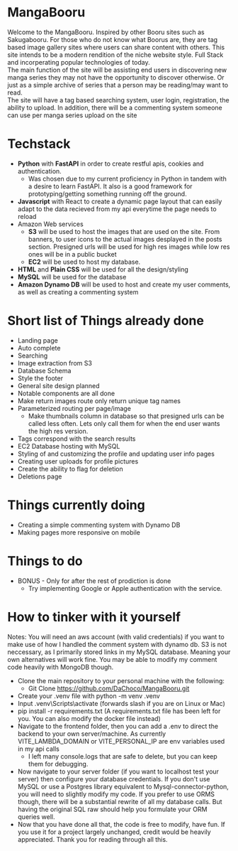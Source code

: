 # MangaBooru
Welcome to the MangaBooru. Inspired by other Booru sites such as Sakugabooru. For those who do not know what Boorus are, they are tag based image gallery sites where users can share content with others. This site intends to be a modern rendition of the niche website style. Full Stack and incorperating popular technologies of today.\
The main function of the site will be assisting end users in discovering new manga series they may not have the opportunity to discover otherwise. Or just as a simple archive of series that a person may be reading/may want to read.\
The site will have a tag based searching system, user login, registration, the ability to upload. In addition, there will be a commenting system someone can use per manga series upload on the site

# Techstack
* **Python** with **FastAPI** in order to create restful apis, cookies and authentication. 
  * Was chosen due to my current proficiency in Python in tandem with a desire to learn FastAPI. It also is a good framework for prototyping/getting something running off the ground.
* **Javascript** with React to create a dynamic page layout that can easily adapt to the data recieved from my api everytime the page needs to reload
* Amazon Web services
  * **S3** will be used to host the images that are used on the site. From banners, to user icons to the actual images desplayed in the posts section. Presigned urls will be used for high res images while low res ones will be in a public bucket
  * **EC2** will be used to host my database. 
* **HTML** and **Plain CSS** will be used for all the design/styling
* **MySQL** will be used for the database
* **Amazon Dynamo DB** will be used to host and create my user comments, as well as creating a commenting system

# Short list of Things already done
* Landing page
* Auto complete
* Searching
* Image extraction from S3
* Database Schema
* Style the footer 
* General site design planned
* Notable components are all done
* Make return images route only return unique tag names
* Parameterized routing per page/image
  * Make thumbnails column in database so that presigned urls can be called less often. Lets only call them for when the end user wants the high res version.
* Tags correspond with the search results
* EC2 Database hosting with MySQL
* Styling of and customizing the profile and updating user info pages
* Creating user uploads for profile pictures
* Create the ability to flag for deletion
* Deletions page
# Things currently doing
* Creating a simple commenting system with Dynamo DB
* Making pages more responsive on mobile
# Things to do
* BONUS - Only for after the rest of prodiction is done
  * Try implementing Google or Apple authentication with the service.
# How to tinker with it yourself
Notes: You will need an aws account (with valid credentials) if you want to make use of how I handled the comment system with dynamo db. S3 is not neccessary, as I primarily stored links in my MySQL database. Meaning your own alternatives will work fine. You may be able to modify my comment code heavily with MongoDB though.
* Clone the main repository to your personal machine with the following:
  * Git Clone https://github.com/DaChoco/MangaBooru.git
* Create your .venv file with python -m venv .venv
* Input .venv\Scripts\activate (forwards slash if you are on Linux or Mac)
* pip install -r requirements.txt (A requirements.txt file has been left for you. You can also modify the docker file instead)
* Navigate to the frontend folder, then you can add a .env to direct the backend to your own server/machine. As currently VITE_LAMBDA_DOMAIN or VITE_PERSONAL_IP are env variables used in my api calls
  * I left many console.logs that are safe to delete, but you can keep them for debugging.
* Now navigate to your server folder (if you want to localhost test your server) then configure your database credentials. If you don't use MySQL or use a Postgres library equivalent to Mysql-connector-python, you will need to slightly modify my code. If you prefer to use ORMS though, there will be a substantial rewrite of all my database calls. But having the original SQL raw should help you formulate your ORM queries well.
* Now that you have done all that, the code is free to modify, have fun. If you use it for a project largely unchanged, credit would be heavily appreciated. Thank you for reading through all this.
